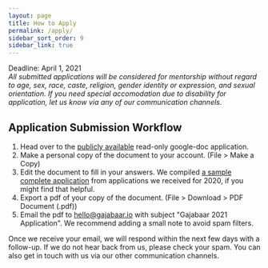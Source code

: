 ```yaml
---
layout: page
title: How to Apply
permalink: /apply/
sidebar_sort_order: 9
sidebar_link: true
---
```


Deadline: April 1, 2021  
*All submitted applications will be considered for mentorship without regard to age, sex, race, caste, religion, 
gender identity or expression, and sexual orientation. 
If you need special accomodation due to disability for application, let us know via any of our communication channels.*

## Application Submission Workflow
1. Head over to the 
[publicly available](https://docs.google.com/document/d/1v1B2OV1qczRLdAkB5NoOhSNdzpTbvx9zbkInYFE9icg/edit?usp=sharing) 
read-only google-doc application.
2. Make a personal copy of the document to your account. (File > Make a Copy)
3. Edit the document to fill in your answers. We compiled 
[a sample complete application](https://docs.google.com/document/d/1D1m_fpLILB8AEK33WCl_cy635-T1mumWuUD-eeXKQvE/edit?usp=sharing) 
from applications we 
received for 2020, if you might find that helpful.
4. Export a pdf of your copy of the document. (File > Download > PDF Document (.pdf))
5. Email the pdf to [hello@gajabaar.io](mailto:hello@gajabaar.io) with subject "Gajabaar 2021 Application". We recommend adding
a small note to avoid spam filters.

Once we receive your email, we will respond within the next few days with a follow-up. If we do not hear back from us,
please check your spam. You can also get in touch with us via our other communication channels.

